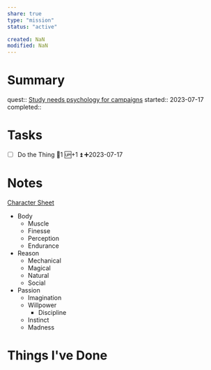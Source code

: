 ```yaml
---
share: true
type: "mission"
status: "active"

created: NaN 
modified: NaN
---
```

 
# Summary
quest:: [Study needs psychology for campaigns](../03%20-%20Workflow/Study%20needs%20psychology%20for%20campaigns.md)
started:: 2023-07-17
completed::
# Tasks
- [ ] Do the Thing 🥄1 🆙+1 ⏫ ➕2023-07-17
# Notes
[Character Sheet](../../05%20-%20Learning%20%F0%9F%93%9C/00%20-%20Ludology%20%E2%99%9F/Character%20Sheet.md)

- Body
	- Muscle
	- Finesse
	- Perception
	- Endurance
- Reason
	- Mechanical
	- Magical
	- Natural
	- Social
- Passion
	- Imagination
	- Willpower
		- Discipline
	- Instinct
	- Madness
# Things I've Done